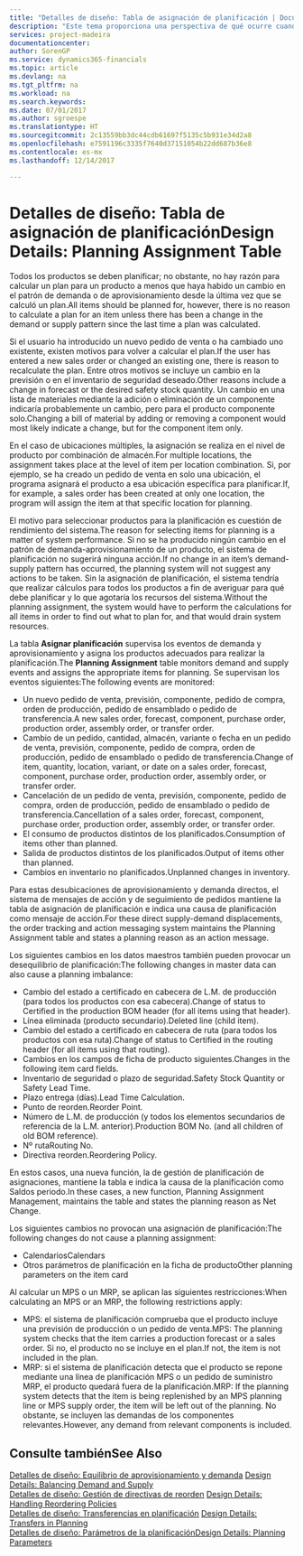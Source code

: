 ```yaml
---
title: "Detalles de diseño: Tabla de asignación de planificación | Documentos de Microsoft"
description: "Este tema proporciona una perspectiva de qué ocurre cuando se modifica la forma en que realiza un plan para un producto."
services: project-madeira
documentationcenter: 
author: SorenGP
ms.service: dynamics365-financials
ms.topic: article
ms.devlang: na
ms.tgt_pltfrm: na
ms.workload: na
ms.search.keywords: 
ms.date: 07/01/2017
ms.author: sgroespe
ms.translationtype: HT
ms.sourcegitcommit: 2c13559bb3dc44cdb61697f5135c5b931e34d2a8
ms.openlocfilehash: e7591196c3335f7640d37151054b22dd687b36e8
ms.contentlocale: es-mx
ms.lasthandoff: 12/14/2017

---
```

# <a name="design-details-planning-assignment-table"></a><span data-ttu-id="68cdf-103">Detalles de diseño: Tabla de asignación de planificación</span><span class="sxs-lookup"><span data-stu-id="68cdf-103">Design Details: Planning Assignment Table</span></span>
<span data-ttu-id="68cdf-104">Todos los productos se deben planificar; no obstante, no hay razón para calcular un plan para un producto a menos que haya habido un cambio en el patrón de demanda o de aprovisionamiento desde la última vez que se calculó un plan.</span><span class="sxs-lookup"><span data-stu-id="68cdf-104">All items should be planned for, however, there is no reason to calculate a plan for an item unless there has been a change in the demand or supply pattern since the last time a plan was calculated.</span></span>  
  
<span data-ttu-id="68cdf-105">Si el usuario ha introducido un nuevo pedido de venta o ha cambiado uno existente, existen motivos para volver a calcular el plan.</span><span class="sxs-lookup"><span data-stu-id="68cdf-105">If the user has entered a new sales order or changed an existing one, there is reason to recalculate the plan.</span></span> <span data-ttu-id="68cdf-106">Entre otros motivos se incluye un cambio en la previsión o en el inventario de seguridad deseado.</span><span class="sxs-lookup"><span data-stu-id="68cdf-106">Other reasons include a change in forecast or the desired safety stock quantity.</span></span> <span data-ttu-id="68cdf-107">Un cambio en una lista de materiales mediante la adición o eliminación de un componente indicaría probablemente un cambio, pero para el producto componente solo.</span><span class="sxs-lookup"><span data-stu-id="68cdf-107">Changing a bill of material by adding or removing a component would most likely indicate a change, but for the component item only.</span></span>  
  
<span data-ttu-id="68cdf-108">En el caso de ubicaciones múltiples, la asignación se realiza en el nivel de producto por combinación de almacén.</span><span class="sxs-lookup"><span data-stu-id="68cdf-108">For multiple locations, the assignment takes place at the level of item per location combination.</span></span> <span data-ttu-id="68cdf-109">Si, por ejemplo, se ha creado un pedido de venta en solo una ubicación, el programa asignará el producto a esa ubicación específica para planificar.</span><span class="sxs-lookup"><span data-stu-id="68cdf-109">If, for example, a sales order has been created at only one location, the program will assign the item at that specific location for planning.</span></span>  
  
<span data-ttu-id="68cdf-110">El motivo para seleccionar productos para la planificación es cuestión de rendimiento del sistema.</span><span class="sxs-lookup"><span data-stu-id="68cdf-110">The reason for selecting items for planning is a matter of system performance.</span></span> <span data-ttu-id="68cdf-111">Si no se ha producido ningún cambio en el patrón de demanda-aprovisionamiento de un producto, el sistema de planificación no sugerirá ninguna acción.</span><span class="sxs-lookup"><span data-stu-id="68cdf-111">If no change in an item’s demand-supply pattern has occurred, the planning system will not suggest any actions to be taken.</span></span> <span data-ttu-id="68cdf-112">Sin la asignación de planificación, el sistema tendría que realizar cálculos para todos los productos a fin de averiguar para qué debe planificar y lo que agotaría los recursos del sistema.</span><span class="sxs-lookup"><span data-stu-id="68cdf-112">Without the planning assignment, the system would have to perform the calculations for all items in order to find out what to plan for, and that would drain system resources.</span></span>  
  
<span data-ttu-id="68cdf-113">La tabla **Asignar planificación** supervisa los eventos de demanda y aprovisionamiento y asigna los productos adecuados para realizar la planificación.</span><span class="sxs-lookup"><span data-stu-id="68cdf-113">The **Planning Assignment** table monitors demand and supply events and assigns the appropriate items for planning.</span></span> <span data-ttu-id="68cdf-114">Se supervisan los eventos siguientes:</span><span class="sxs-lookup"><span data-stu-id="68cdf-114">The following events are monitored:</span></span>  
  
* <span data-ttu-id="68cdf-115">Un nuevo pedido de venta, previsión, componente, pedido de compra, orden de producción, pedido de ensamblado o pedido de transferencia.</span><span class="sxs-lookup"><span data-stu-id="68cdf-115">A new sales order, forecast, component, purchase order, production order, assembly order, or transfer order.</span></span>  
* <span data-ttu-id="68cdf-116">Cambio de un pedido, cantidad, almacén, variante o fecha en un pedido de venta, previsión, componente, pedido de compra, orden de producción, pedido de ensamblado o pedido de transferencia.</span><span class="sxs-lookup"><span data-stu-id="68cdf-116">Change of item, quantity, location, variant, or date on a sales order, forecast, component, purchase order, production order, assembly order, or transfer order.</span></span>  
* <span data-ttu-id="68cdf-117">Cancelación de un pedido de venta, previsión, componente, pedido de compra, orden de producción, pedido de ensamblado o pedido de transferencia.</span><span class="sxs-lookup"><span data-stu-id="68cdf-117">Cancellation of a sales order, forecast, component, purchase order, production order, assembly order, or transfer order.</span></span>  
* <span data-ttu-id="68cdf-118">El consumo de productos distintos de los planificados.</span><span class="sxs-lookup"><span data-stu-id="68cdf-118">Consumption of items other than planned.</span></span>  
* <span data-ttu-id="68cdf-119">Salida de productos distintos de los planificados.</span><span class="sxs-lookup"><span data-stu-id="68cdf-119">Output of items other than planned.</span></span>  
* <span data-ttu-id="68cdf-120">Cambios en inventario no planificados.</span><span class="sxs-lookup"><span data-stu-id="68cdf-120">Unplanned changes in inventory.</span></span>  
  
<span data-ttu-id="68cdf-121">Para estas desubicaciones de aprovisionamiento y demanda directos, el sistema de mensajes de acción y de seguimiento de pedidos mantiene la tabla de asignación de planificación e indica una causa de planificación como mensaje de acción.</span><span class="sxs-lookup"><span data-stu-id="68cdf-121">For these direct supply-demand displacements, the order tracking and action messaging system maintains the Planning Assignment table and states a planning reason as an action message.</span></span>  
  
<span data-ttu-id="68cdf-122">Los siguientes cambios en los datos maestros también pueden provocar un desequilibrio de planificación:</span><span class="sxs-lookup"><span data-stu-id="68cdf-122">The following changes in master data can also cause a planning imbalance:</span></span>  
  
* <span data-ttu-id="68cdf-123">Cambio del estado a certificado en cabecera de L.M. de producción (para todos los productos con esa cabecera).</span><span class="sxs-lookup"><span data-stu-id="68cdf-123">Change of status to Certified in the production BOM header (for all items using that header).</span></span>  
* <span data-ttu-id="68cdf-124">Línea eliminada (producto secundario).</span><span class="sxs-lookup"><span data-stu-id="68cdf-124">Deleted line (child item).</span></span>  
* <span data-ttu-id="68cdf-125">Cambio del estado a certificado en cabecera de ruta (para todos los productos con esa ruta).</span><span class="sxs-lookup"><span data-stu-id="68cdf-125">Change of status to Certified in the routing header (for all items using that routing).</span></span>  
* <span data-ttu-id="68cdf-126">Cambios en los campos de ficha de producto siguientes.</span><span class="sxs-lookup"><span data-stu-id="68cdf-126">Changes in the following item card fields.</span></span>  
* <span data-ttu-id="68cdf-127">Inventario de seguridad o plazo de seguridad.</span><span class="sxs-lookup"><span data-stu-id="68cdf-127">Safety Stock Quantity or Safety Lead Time.</span></span>  
* <span data-ttu-id="68cdf-128">Plazo entrega (días).</span><span class="sxs-lookup"><span data-stu-id="68cdf-128">Lead Time Calculation.</span></span>  
* <span data-ttu-id="68cdf-129">Punto de reorden.</span><span class="sxs-lookup"><span data-stu-id="68cdf-129">Reorder Point.</span></span>  
* <span data-ttu-id="68cdf-130">Número de L.M. de producción (y todos los elementos secundarios de referencia de la L.M. anterior).</span><span class="sxs-lookup"><span data-stu-id="68cdf-130">Production BOM No. (and all children of old BOM reference).</span></span>  
* <span data-ttu-id="68cdf-131">Nº ruta</span><span class="sxs-lookup"><span data-stu-id="68cdf-131">Routing No.</span></span>  
* <span data-ttu-id="68cdf-132">Directiva reorden.</span><span class="sxs-lookup"><span data-stu-id="68cdf-132">Reordering Policy.</span></span>  
  
<span data-ttu-id="68cdf-133">En estos casos, una nueva función, la de gestión de planificación de asignaciones, mantiene la tabla e indica la causa de la planificación como Saldos periodo.</span><span class="sxs-lookup"><span data-stu-id="68cdf-133">In these cases, a new function, Planning Assignment Management, maintains the table and states the planning reason as Net Change.</span></span>  
  
<span data-ttu-id="68cdf-134">Los siguientes cambios no provocan una asignación de planificación:</span><span class="sxs-lookup"><span data-stu-id="68cdf-134">The following changes do not cause a planning assignment:</span></span>  
  
* <span data-ttu-id="68cdf-135">Calendarios</span><span class="sxs-lookup"><span data-stu-id="68cdf-135">Calendars</span></span>  
* <span data-ttu-id="68cdf-136">Otros parámetros de planificación en la ficha de producto</span><span class="sxs-lookup"><span data-stu-id="68cdf-136">Other planning parameters on the item card</span></span>  
  
<span data-ttu-id="68cdf-137">Al calcular un MPS o un MRP, se aplican las siguientes restricciones:</span><span class="sxs-lookup"><span data-stu-id="68cdf-137">When calculating an MPS or an MRP, the following restrictions apply:</span></span>  
  
* <span data-ttu-id="68cdf-138">MPS: el sistema de planificación comprueba que el producto incluye una previsión de producción o un pedido de venta.</span><span class="sxs-lookup"><span data-stu-id="68cdf-138">MPS: The planning system checks that the item carries a production forecast or a sales order.</span></span> <span data-ttu-id="68cdf-139">Si no, el producto no se incluye en el plan.</span><span class="sxs-lookup"><span data-stu-id="68cdf-139">If not, the item is not included in the plan.</span></span>  
* <span data-ttu-id="68cdf-140">MRP: si el sistema de planificación detecta que el producto se repone mediante una línea de planificación MPS o un pedido de suministro MRP, el producto quedará fuera de la planificación.</span><span class="sxs-lookup"><span data-stu-id="68cdf-140">MRP: If the planning system detects that the item is being replenished by an MPS planning line or MPS supply order, the item will be left out of the planning.</span></span> <span data-ttu-id="68cdf-141">No obstante, se incluyen las demandas de los componentes relevantes.</span><span class="sxs-lookup"><span data-stu-id="68cdf-141">However, any demand from relevant components is included.</span></span>  
  
## <a name="see-also"></a><span data-ttu-id="68cdf-142">Consulte también</span><span class="sxs-lookup"><span data-stu-id="68cdf-142">See Also</span></span>  
<span data-ttu-id="68cdf-143">[Detalles de diseño: Equilibrio de aprovisionamiento y demanda](design-details-balancing-demand-and-supply.md) </span><span class="sxs-lookup"><span data-stu-id="68cdf-143">[Design Details: Balancing Demand and Supply](design-details-balancing-demand-and-supply.md) </span></span>  
<span data-ttu-id="68cdf-144">[Detalles de diseño: Gestión de directivas de reorden](design-details-handling-reordering-policies.md) </span><span class="sxs-lookup"><span data-stu-id="68cdf-144">[Design Details: Handling Reordering Policies](design-details-handling-reordering-policies.md) </span></span>  
<span data-ttu-id="68cdf-145">[Detalles de diseño: Transferencias en planificación](design-details-transfers-in-planning.md) </span><span class="sxs-lookup"><span data-stu-id="68cdf-145">[Design Details: Transfers in Planning](design-details-transfers-in-planning.md) </span></span>  
[<span data-ttu-id="68cdf-146">Detalles de diseño: Parámetros de la planificación</span><span class="sxs-lookup"><span data-stu-id="68cdf-146">Design Details: Planning Parameters</span></span>](design-details-planning-parameters.md)  

